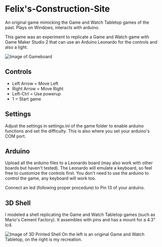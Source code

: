 # Felix's-Construction-Site
An original game mimicking the Game and Watch Tabletop games of the past. Plays on Windows, interacts with arduino.

This game was an experiment to replicate a Game and Watch game with Game Maker Studio 2 that can use an Arduino Leonardo for the controls and also a light.

![Image of Gameboard](http://sergiostuff.com/wp-content/uploads/2019/03/Play-and-Clock-All-Vectors-10.png)

## Controls
* Left Arrow = Move Left
* Right Arrow = Move Right
* Left-Ctrl = Use powerup
* 1 = Start game

## Settings
Adjust the settings in settings.ini of the game folder to enable arduino functions and set the difficulty. This is also where you set your arduino's COM port.

## Arduino
Upload all the arduino files to a Leonardo board (may also work with other boards but haven't tested). The Leonardo will emulate a keyboard, so feel free to customize the controls first. You don't need to use the arduino to control the game, any keyboard will work too.

Connect an led (following proper procedure) to Pin 13 of your arduino.

## 3D Shell
I modeled a shell replicating the Game and Watch Tabletop games (such as Mario's Cement Factory). It assembles with pins and has a mount for a 4.3" lcd.

 ![Image of 3D Printed Shell](http://sergiostuff.com/wp-content/uploads/2019/01/IMG_20190128_115456.jpg)
 On the left is an original Game and Watch Tabletop, on the right is my recreation.
